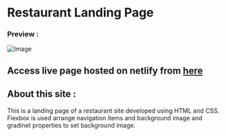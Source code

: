 # Restaurant Landing Page

### Preview : 
![Image](https://github.com/suryauppalapati/restaurant-landing-page/blob/main/assets/output.png)

## Access live page hosted on netlify from [here](https://restaurant-landing-site.netlify.app/)

## About this site :
This is a landing page of a restaurant site developed using HTML and CSS. Flexbox is used arrange navigation items and background image and gradinet properties to set background image.